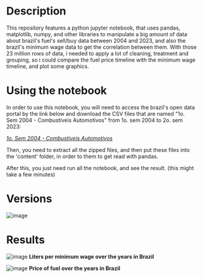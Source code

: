 # Description
This repository features a python jupyter notebook, that uses pandas, matplotlib, numpy, and other libraries to manipulate a big amount of data about brazil's fuel's sell/buy data between 2004 and 2023, and also the brazil's minimum wage data to get the correlation between them.
With those 23 million rows of data, i needed to apply a lot of cleaning, treatment and grouping, so i could compare the fuel price timeline with the minimum wage timeline, and plot some graphics.

# Using the notebook
In order to use this notebook, you will need to access the brazil's open data portal by the link below and download the CSV files that are named "1o. Sem 2004 - Combustíveis Automotivos" from 1o. sem 2004 to 2o. sem 2023:

*[1o. Sem 2004 - Combustíveis Automotivos](https://dados.gov.br/dados/conjuntos-dados/serie-historica-de-precos-de-combustiveis-e-de-glp)*

Then, you need to extract all the zipped files, and then put these files into the 'content' folder, in order to them to get read  with pandas.

After this, you just need run all the notebook, and see the result. (this might take a few minutes)

# Versions
![image](https://github.com/user-attachments/assets/f5ae773d-9acb-49d4-a008-029968676b91)

# Results

![image](https://github.com/user-attachments/assets/3c80714a-5a0d-4ea5-8d5f-b806bd4b23cd)
**Liters per minimum wage over the years in Brazil**





![image](https://github.com/user-attachments/assets/34efcb83-daba-430a-a82a-924e083c61f8)
**Price of fuel over the years in Brazil**


